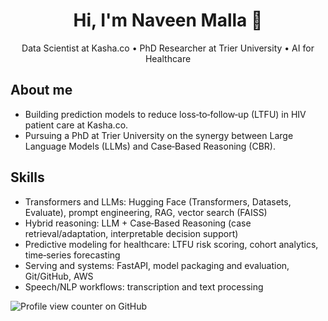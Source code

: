 <div align="center">
  
# Hi, I'm Naveen Malla 👋

Data Scientist at Kasha.co • PhD Researcher at Trier University • AI for Healthcare

</div>

## About me
- Building prediction models to reduce loss‑to‑follow‑up (LTFU) in HIV patient care at Kasha.co.
- Pursuing a PhD at Trier University on the synergy between Large Language Models (LLMs) and Case‑Based Reasoning (CBR).

## Skills
- Transformers and LLMs: Hugging Face (Transformers, Datasets, Evaluate), prompt engineering, RAG, vector search (FAISS)
- Hybrid reasoning: LLM + Case‑Based Reasoning (case retrieval/adaptation, interpretable decision support)
- Predictive modeling for healthcare: LTFU risk scoring, cohort analytics, time‑series forecasting
- Serving and systems: FastAPI, model packaging and evaluation, Git/GitHub, AWS
- Speech/NLP workflows: transcription and text processing

![Profile view counter on GitHub](https://komarev.com/ghpvc/?username=naveen-malla)